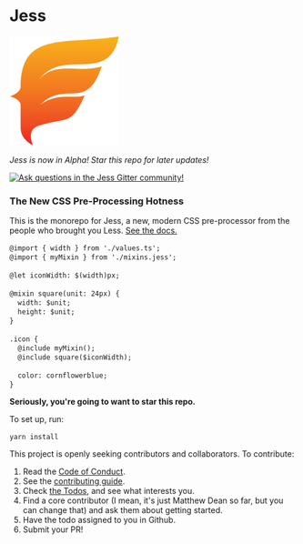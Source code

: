 # Jess

<img width="192" src="https://raw.githubusercontent.com/jesscss/jess/master/packages/docs/static/img/android-chrome-192x192.png">

_Jess is now in Alpha! Star this repo for later updates!_

[![Ask questions in the Jess Gitter community!](https://badges.gitter.im/Join%20Chat.svg)](https://gitter.im/jesscss/community)

### The New CSS Pre-Processing Hotness

This is the monorepo for Jess, a new, modern CSS pre-processor from the people who brought you Less. [See the docs.](https://jesscss.github.io)

```less
@import { width } from './values.ts';
@import { myMixin } from './mixins.jess';

@let iconWidth: $(width)px;

@mixin square(unit: 24px) {
  width: $unit;
  height: $unit;
}

.icon {
  @include myMixin();
  @include square($iconWidth);

  color: cornflowerblue;
}
```

**Seriously, you're going to want to star this repo.**

To set up, run:
```
yarn install
```

This project is openly seeking contributors and collaborators. To contribute:

1. Read the [Code of Conduct](./CODE_OF_CONDUCT.md).
2. See the [contributing guide](./CONTRIBUTING.md).
3. Check [the Todos](https://github.com/jesscss/jess/issues?q=is%3Aissue+is%3Aopen+label%3Atodo), and see what interests you.
4. Find a core contributor (I mean, it's just Matthew Dean so far, but you can change that) and ask them about getting started.
5. Have the todo assigned to you in Github.
6. Submit your PR!

